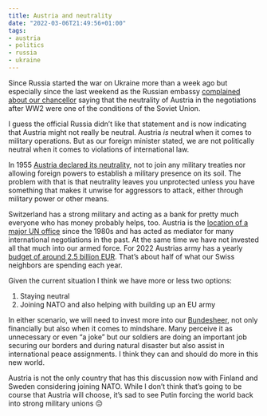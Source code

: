 ```yaml
---
title: Austria and neutrality
date: "2022-03-06T21:49:56+01:00"
tags:
- austria
- politics
- russia
- ukraine
---
```


Since Russia started the war on Ukraine more than a week ago but especially since the last weekend as the Russian embassy [complained about our chancellor](https://www.derstandard.at/story/2000133876119/nehammer-weist-russische-vorwuerfe-nach-ukraine-statement-zurueck) saying that the neutrality of Austria in the negotiations after WW2 were one of the conditions of the Soviet Union.

I guess the official Russia didn’t like that statement and is now indicating that Austria might not really be neutral. Austria *is* neutral when it comes to military operations. But as our foreign minister stated, we are not politically neutral when it comes to violations of international law.

In 1955 [Austria declared its neutrality](https://en.wikipedia.org/wiki/Declaration_of_Neutrality), not to join any military treaties nor allowing foreign powers to establish a military presence on its soil. The problem with that is that neutrality leaves you unprotected unless you have something that makes it unwise for aggressors to attack, either through military power or other means.

Switzerland has a strong military and acting as a bank for pretty much everyone who has money probably helps, too. Austria is the [location of a major UN office](https://en.wikipedia.org/wiki/United_Nations_Office_at_Vienna) since the 1980s and has acted as mediator for many international negotiations in the past. At the same time we have not invested all that much into our armed force. For 2022 Austrias army has a yearly [budget of around 2.5 billion EUR](https://www.ots.at/presseaussendung/OTS_20211014_OTS0139/tanner-zum-dritten-mal-in-folge-verteidigungsbudget-erhoeht). That’s about half of what our Swiss neighbors are spending each year.

Given the current situation I think we have more or less two options: 

1. Staying neutral
2. Joining NATO and also helping with building up an EU army

In either scenario, we will need to invest more into our [Bundesheer](https://www.bundesheer.at), not only financially but also when it comes to mindshare. Many perceive it as unnecessary or even “a joke” but our soldiers are doing an important job securing our borders and during natural disaster but also assist in international peace assignments. I think they can and should do more in this new world.

Austria is not the only country that has this discussion now with Finland and Sweden  considering joining NATO. While I don’t think that’s going to be course that Austria will choose, it’s sad to see Putin forcing the world back into strong military unions 😔
